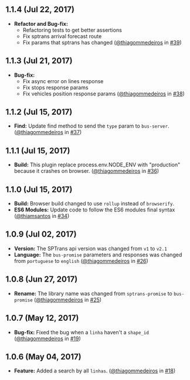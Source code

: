 ## 1.1.4 (Jul 22, 2017)
- **Refactor and Bug-fix:**
  - Refactoring tests to get better assertions
  - Fix sptrans arrival forecast route
  - Fix params that sptrans has changed
([@thiagommedeiros](https://github.com/thiagommedeiros) in [#39](https://github.com/thiagommedeiros/bus-promise/pull/39))

## 1.1.3 (Jul 21, 2017)
- **Bug-fix:**
  - Fix async error on lines response
  - Fix stops response params
  - Fix vehicles position response params
([@thiagommedeiros](https://github.com/thiagommedeiros) in [#38](https://github.com/thiagommedeiros/bus-promise/pull/38))

## 1.1.2 (Jul 15, 2017)
- **Find:** Update find method to send the `type` param to `bus-server`.
([@thiagommedeiros](https://github.com/thiagommedeiros) in [#37](https://github.com/thiagommedeiros/bus-promise/pull/37))

## 1.1.1 (Jul 15, 2017)
- **Build:** This plugin replace process.env.NODE_ENV with "production" because it crashes on browser.
([@thiagommedeiros](https://github.com/thiagommedeiros) in [#36](https://github.com/thiagommedeiros/bus-promise/pull/36))

## 1.1.0 (Jul 15, 2017)
- **Build:** Browser build changed to use `rollup` instead of `browserify`.
- **ES6 Modules:** Update code to follow the ES6 modules final syntax
([@thiamsantos](https://github.com/thiamsantos) in [#34](https://github.com/thiagommedeiros/bus-promise/pull/34))

## 1.0.9 (Jul 02, 2017)
- **Version:** The SPTrans api version was changed from `v1` to `v2.1`
- **Language:** The `bus-promise` parameters and responses was changed from `portuguese` to `english`
([@thiagommedeiros](https://github.com/thiagommedeiros) in [#26](https://github.com/thiagommedeiros/bus-promise/pull/26))

## 1.0.8 (Jun 27, 2017)
- **Rename:** The library name was changed from `sptrans-promise` to `bus-promise` ([@thiagommedeiros](https://github.com/thiagommedeiros) in [#25](https://github.com/thiagommedeiros/bus-promise/pull/25))

## 1.0.7 (May 12, 2017)
- **Bug-fix:** Fixed the bug when a `linha` haven't a `shape_id` ([@thiagommedeiros](https://github.com/thiagommedeiros) in [#19](https://github.com/thiagommedeiros/bus-promise/pull/19))


## 1.0.6 (May 04, 2017)
- **Feature:** Added a search by all `linhas`. ([@thiagommedeiros](https://github.com/thiagommedeiros) in [#18](https://github.com/thiagommedeiros/bus-promise/pull/18))

